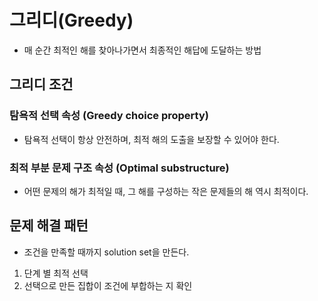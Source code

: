 # 그리디(Greedy)

- 매 순간 최적인 해를 찾아나가면서 최종적인 해답에 도달하는 방법

## 그리디 조건

### 탐욕적 선택 속성 (Greedy choice property)

- 탐욕적 선택이 항상 안전하며, 최적 해의 도출을 보장할 수 있어야 한다.

### 최적 부분 문제 구조 속성 (Optimal substructure)

- 어떤 문제의 해가 최적일 때, 그 해를 구성하는 작은 문제들의 해 역시 최적이다.

## 문제 해결 패턴

- 조건을 만족할 때까지 solution set을 만든다.

1. 단계 별 최적 선택
2. 선택으로 만든 집합이 조건에 부합하는 지 확인
